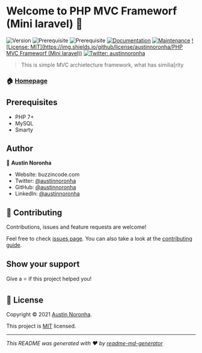 # Welcome to PHP MVC Frameworf (Mini laravel) 👋
![Version](https://img.shields.io/badge/version-1.0.0-blue.svg?cacheSeconds=2592000)
![Prerequisite](https://img.shields.io/badge/npm-%3E%3D5.5.0-blue.svg)
![Prerequisite](https://img.shields.io/badge/node-%3E%3D9.3.0-blue.svg)
[![Documentation](https://img.shields.io/badge/documentation-yes-brightgreen.svg)](https://github.com/kefranabg/readme-md-generator#readme)
[![Maintenance](https://img.shields.io/badge/Maintained%3F-yes-green.svg)](https://github.com/kefranabg/readme-md-generator/graphs/commit-activity)
[![License: MIT](https://img.shields.io/github/license/austinnoronha/PHP MVC Frameworf (Mini laravel))](https://github.com/kefranabg/readme-md-generator/blob/master/LICENSE)
[![Twitter: austinnoronha](https://img.shields.io/twitter/follow/austinnoronha.svg?style=social)](https://twitter.com/austinnoronha)

> This is simple MVC archietecture framework, what has similia[rity

### 🏠 [Homepage](https://github.com/kefranabg/readme-md-generator#readme)

## Prerequisites

- PHP 7+
- MySQL
- Smarty

## Author

👤 **Austin Noronha**

* Website: buzzincode.com
* Twitter: [@austinnoronha](https://twitter.com/austinnoronha)
* GitHub: [@austinnoronha](https://github.com/austinnoronha)
* LinkedIn: [@austinnoronha](https://linkedin.com/in/austinnoronha)

## 🤝 Contributing

Contributions, issues and feature requests are welcome!

Feel free to check [issues page](https://github.com/kefranabg/readme-md-generator/issues). You can also take a look at the [contributing guide](https://github.com/kefranabg/readme-md-generator/blob/master/CONTRIBUTING.md).

## Show your support

Give a ⭐️ if this project helped you!


## 📝 License

Copyright © 2021 [Austin Noronha](https://github.com/austinnoronha).

This project is [MIT](https://github.com/kefranabg/readme-md-generator/blob/master/LICENSE) licensed.

***
_This README was generated with ❤️ by [readme-md-generator](https://github.com/kefranabg/readme-md-generator)_